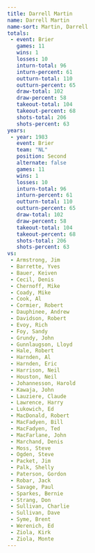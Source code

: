 ```yaml
---
title: Darrell Martin
name: Darrell Martin
name-sort: Martin, Darrell
totals:
 - event: Brier
   games: 11
   wins: 1
   losses: 10
   inturn-total: 96
   inturn-percent: 61
   outturn-total: 110
   outturn-percent: 65
   draw-total: 102
   draw-percent: 58
   takeout-total: 104
   takeout-percent: 68
   shots-total: 206
   shots-percent: 63
years:
 - year: 1983
   event: Brier
   team: "NL"
   position: Second
   alternate: false
   games: 11
   wins: 1
   losses: 10
   inturn-total: 96
   inturn-percent: 61
   outturn-total: 110
   outturn-percent: 65
   draw-total: 102
   draw-percent: 58
   takeout-total: 104
   takeout-percent: 68
   shots-total: 206
   shots-percent: 63
vs:
 - Armstrong, Jim
 - Barrette, Yves
 - Bauer, Keiven
 - Cecil, Denis
 - Chernoff, Mike
 - Coady, Mike
 - Cook, Al
 - Cormier, Robert
 - Dauphinee, Andrew
 - Davidson, Robert
 - Evoy, Rich
 - Foy, Sandy
 - Grundy, John
 - Gunnlaugson, Lloyd
 - Hale, Robert
 - Harnden, Al
 - Harnden, Eric
 - Harrison, Neil
 - Houston, Neil
 - Johannesson, Harold
 - Kawaja, John
 - Lauziere, Claude
 - Lawrence, Harry
 - Lukowich, Ed
 - MacDonald, Robert
 - MacFadyen, Bill
 - MacFadyen, Ted
 - MacFarlane, John
 - Marchand, Denis
 - Moss, Steve
 - Ogden, Steve
 - Packet, Jim
 - Palk, Shelly
 - Paterson, Gordon
 - Robar, Jack
 - Savage, Paul
 - Sparkes, Bernie
 - Strang, Don
 - Sullivan, Charlie
 - Sullivan, Dave
 - Syme, Brent
 - Werenich, Ed
 - Ziola, Kirk
 - Ziola, Monte
---
```

